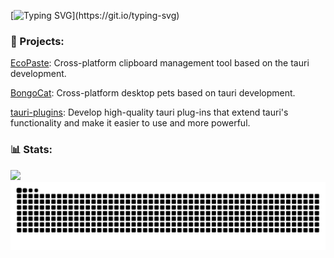 [![Typing SVG](https://readme-typing-svg.demolab.com?font=Fira+Code&pause=1000&vCenter=true&multiline=true&width=560&height=40&lines=Hey%F0%9F%91%8B%2C+I'm+ayang%2C+a+remote+front-end+developer.)](https://git.io/typing-svg)

### 🚀 Projects:

[EcoPaste](https://github.com/EcoPasteHub/EcoPaste): Cross-platform clipboard management tool based on the tauri development.

[BongoCat](https://github.com/ayangweb/BongoCat): Cross-platform desktop pets based on tauri development.

[tauri-plugins](https://github.com/ayangweb?tab=repositories&q=tauri-plugin&type=source&language=&sort=stargazers): Develop high-quality tauri plug-ins that extend tauri's functionality and make it easier to use and more powerful.
### 📊 Stats:

<img  src="https://github-readme-stats.vercel.app/api?username=ayangweb&theme=vue&show_icons=true&hide_title=true)](https://github.com/anuraghazra/github-readme-stats" />

<picture>
  <source media="(prefers-color-scheme: dark)" srcset="https://raw.githubusercontent.com/ayangweb/ayangweb/master/assets/github-contribution-grid-snake-dark.svg">
  <source media="(prefers-color-scheme: light)" srcset="https://raw.githubusercontent.com/ayangweb/ayangweb/master/assets/github-contribution-grid-snake.svg">
  <img alt="github contribution grid snake animation" src="https://raw.githubusercontent.com/ayangweb/ayangweb/master/assets/github-contribution-grid-snake.svg">
</picture>
